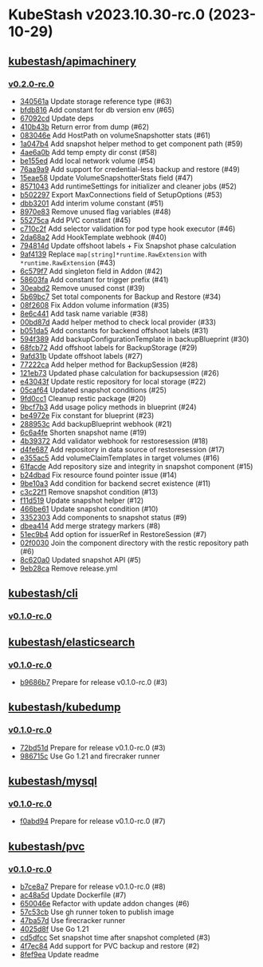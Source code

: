 # KubeStash v2023.10.30-rc.0 (2023-10-29)


## [kubestash/apimachinery](https://github.com/kubestash/apimachinery)

### [v0.2.0-rc.0](https://github.com/kubestash/apimachinery/releases/tag/v0.2.0-rc.0)

- [340561a](https://github.com/kubestash/apimachinery/commit/340561a) Update storage reference type (#63)
- [bfdb816](https://github.com/kubestash/apimachinery/commit/bfdb816) Add constant for db version env (#65)
- [67092cd](https://github.com/kubestash/apimachinery/commit/67092cd) Update deps
- [410b43b](https://github.com/kubestash/apimachinery/commit/410b43b) Return error from dump (#62)
- [083046e](https://github.com/kubestash/apimachinery/commit/083046e) Add HostPath on volumeSnapshotter stats (#61)
- [1a047b4](https://github.com/kubestash/apimachinery/commit/1a047b4) Add snapshot helper method to get component path (#59)
- [4ae6a0b](https://github.com/kubestash/apimachinery/commit/4ae6a0b) Add temp empty dir const (#58)
- [be155ed](https://github.com/kubestash/apimachinery/commit/be155ed) Add local network volume (#54)
- [76aa9a9](https://github.com/kubestash/apimachinery/commit/76aa9a9) Add support for credential-less backup and restore (#49)
- [15eae58](https://github.com/kubestash/apimachinery/commit/15eae58) Update VolumeSnapshotterStats field (#47)
- [8571043](https://github.com/kubestash/apimachinery/commit/8571043) Add runtimeSettings for initializer and cleaner jobs (#52)
- [b502297](https://github.com/kubestash/apimachinery/commit/b502297) Export MaxConnections field of SetupOptions (#53)
- [dbb3201](https://github.com/kubestash/apimachinery/commit/dbb3201) Add interim volume constant (#51)
- [8970e83](https://github.com/kubestash/apimachinery/commit/8970e83) Remove unused flag variables (#48)
- [55275ca](https://github.com/kubestash/apimachinery/commit/55275ca) Add PVC constant (#45)
- [c710c2f](https://github.com/kubestash/apimachinery/commit/c710c2f) Add selector validation for pod type hook executor (#46)
- [2da68a2](https://github.com/kubestash/apimachinery/commit/2da68a2) Add HookTemplate webhook (#40)
- [794814d](https://github.com/kubestash/apimachinery/commit/794814d) Update offshoot labels + Fix Snapshot phase calculation
- [9af4139](https://github.com/kubestash/apimachinery/commit/9af4139) Replace `map[string]*runtime.RawExtension` with `*runtime.RawExtension` (#43)
- [6c579f7](https://github.com/kubestash/apimachinery/commit/6c579f7) Add singleton field in Addon (#42)
- [58603fa](https://github.com/kubestash/apimachinery/commit/58603fa) Add constant for trigger prefix (#41)
- [30eabd2](https://github.com/kubestash/apimachinery/commit/30eabd2) Remove unused const (#39)
- [5b69bc7](https://github.com/kubestash/apimachinery/commit/5b69bc7) Set total components for Backup and Restore (#34)
- [08f2608](https://github.com/kubestash/apimachinery/commit/08f2608) Fix Addon volume information (#35)
- [8e6c441](https://github.com/kubestash/apimachinery/commit/8e6c441) Add task name variable (#38)
- [00bd87d](https://github.com/kubestash/apimachinery/commit/00bd87d) Aadd helper method to check local provider (#33)
- [b051da5](https://github.com/kubestash/apimachinery/commit/b051da5) Add constants for backend offshoot labels (#31)
- [594f389](https://github.com/kubestash/apimachinery/commit/594f389) Add backupConfigurationTemplate in backupBlueprint (#30)
- [68fcb72](https://github.com/kubestash/apimachinery/commit/68fcb72) Add offshoot labels for BackupStorage (#29)
- [9afd31b](https://github.com/kubestash/apimachinery/commit/9afd31b) Update offshoot labels (#27)
- [77222ca](https://github.com/kubestash/apimachinery/commit/77222ca) Add helper method for BackupSession (#28)
- [121eb73](https://github.com/kubestash/apimachinery/commit/121eb73) Updated phase calculation for backupsession (#26)
- [e43043f](https://github.com/kubestash/apimachinery/commit/e43043f) Update restic repository for local storage (#22)
- [05caf64](https://github.com/kubestash/apimachinery/commit/05caf64) Updated snapshot conditions (#25)
- [9fd0cc1](https://github.com/kubestash/apimachinery/commit/9fd0cc1) Cleanup restic package (#20)
- [9bcf7b3](https://github.com/kubestash/apimachinery/commit/9bcf7b3) Add usage policy methods in blueprint (#24)
- [be4972e](https://github.com/kubestash/apimachinery/commit/be4972e) Fix constant for blueprint (#23)
- [288953c](https://github.com/kubestash/apimachinery/commit/288953c) Add backupBlueprint webhook (#21)
- [6c6a4fe](https://github.com/kubestash/apimachinery/commit/6c6a4fe) Shorten snapshot name (#19)
- [4b39372](https://github.com/kubestash/apimachinery/commit/4b39372) Add validator webhook for restoresession (#18)
- [d4fe687](https://github.com/kubestash/apimachinery/commit/d4fe687) Add repository in data source of restoresession (#17)
- [e355ac5](https://github.com/kubestash/apimachinery/commit/e355ac5) Add volumeClaimTemplates in target volumes (#16)
- [61facde](https://github.com/kubestash/apimachinery/commit/61facde) Add repository size and integrity in snapshot component (#15)
- [b24dbad](https://github.com/kubestash/apimachinery/commit/b24dbad) Fix resource found pointer issue (#14)
- [9be10a3](https://github.com/kubestash/apimachinery/commit/9be10a3) Add condition for backend secret existence (#11)
- [c3c22f1](https://github.com/kubestash/apimachinery/commit/c3c22f1) Remove snapshot condition (#13)
- [f11d519](https://github.com/kubestash/apimachinery/commit/f11d519) Update snapshot helper (#12)
- [466be61](https://github.com/kubestash/apimachinery/commit/466be61) Update snapshot condition (#10)
- [3352303](https://github.com/kubestash/apimachinery/commit/3352303) Add components to snapshot status (#9)
- [dbea414](https://github.com/kubestash/apimachinery/commit/dbea414) Add merge strategy markers (#8)
- [51ec9b4](https://github.com/kubestash/apimachinery/commit/51ec9b4) Add option for issuerRef in RestoreSession (#7)
- [02f0030](https://github.com/kubestash/apimachinery/commit/02f0030) Join the component directory with the restic repository path (#6)
- [8c620a0](https://github.com/kubestash/apimachinery/commit/8c620a0) Updated snapshot API (#5)
- [9eb28ca](https://github.com/kubestash/apimachinery/commit/9eb28ca) Remove release.yml



## [kubestash/cli](https://github.com/kubestash/cli)

### [v0.1.0-rc.0](https://github.com/kubestash/cli/releases/tag/v0.1.0-rc.0)




## [kubestash/elasticsearch](https://github.com/kubestash/elasticsearch)

### [v0.1.0-rc.0](https://github.com/kubestash/elasticsearch/releases/tag/v0.1.0-rc.0)

- [b9686b7](https://github.com/kubestash/elasticsearch/commit/b9686b7) Prepare for release v0.1.0-rc.0 (#3)



## [kubestash/kubedump](https://github.com/kubestash/kubedump)

### [v0.1.0-rc.0](https://github.com/kubestash/kubedump/releases/tag/v0.1.0-rc.0)

- [72bd51d](https://github.com/kubestash/kubedump/commit/72bd51d) Prepare for release v0.1.0-rc.0 (#3)
- [986715c](https://github.com/kubestash/kubedump/commit/986715c) Use Go 1.21 and firecraker runner



## [kubestash/mysql](https://github.com/kubestash/mysql)

### [v0.1.0-rc.0](https://github.com/kubestash/mysql/releases/tag/v0.1.0-rc.0)

- [f0abd94](https://github.com/kubestash/mysql/commit/f0abd94) Prepare for release v0.1.0-rc.0 (#7)



## [kubestash/pvc](https://github.com/kubestash/pvc)

### [v0.1.0-rc.0](https://github.com/kubestash/pvc/releases/tag/v0.1.0-rc.0)

- [b7ce8a7](https://github.com/kubestash/pvc/commit/b7ce8a7) Prepare for release v0.1.0-rc.0 (#8)
- [ac48a5d](https://github.com/kubestash/pvc/commit/ac48a5d) Update Dockerfile (#7)
- [650046e](https://github.com/kubestash/pvc/commit/650046e) Refactor with update addon changes (#6)
- [57c53cb](https://github.com/kubestash/pvc/commit/57c53cb) Use gh runner token to publish image
- [47ba57d](https://github.com/kubestash/pvc/commit/47ba57d) Use firecracker runner
- [4025d8f](https://github.com/kubestash/pvc/commit/4025d8f) Use Go 1.21
- [cd5dfcc](https://github.com/kubestash/pvc/commit/cd5dfcc) Set snapshot time after snapshot completed (#3)
- [4f7ec84](https://github.com/kubestash/pvc/commit/4f7ec84) Add support for PVC backup and restore (#2)
- [8fef9ea](https://github.com/kubestash/pvc/commit/8fef9ea) Update readme



